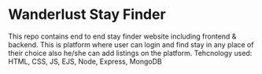 # Wanderlust Stay Finder
This repo contains end to end stay finder website including frontend & backend. This is platform where user can login and find stay in any place of their choice also he/she can add listings on the platform.
Tehcnology used: HTML, CSS, JS, EJS, Node, Express, MongoDB
